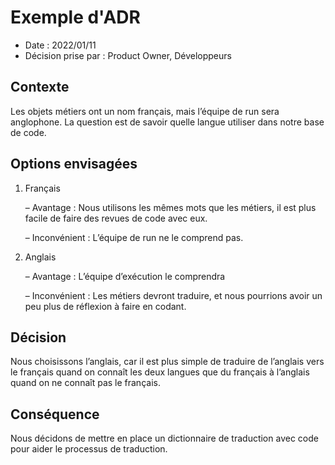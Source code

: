 # Exemple d'ADR

- Date : 2022/01/11
- Décision prise par : Product Owner, Développeurs

## Contexte

Les objets métiers ont un nom français, mais l’équipe de run sera anglophone.
La question est de savoir quelle langue utiliser dans notre base de code.

## Options envisagées

1. Français

    – Avantage : Nous utilisons les mêmes mots que les métiers, il est plus facile de faire des revues de code avec eux.

    – Inconvénient : L’équipe de run ne le comprend pas.

2. Anglais

    – Avantage : L’équipe d’exécution le comprendra 

    – Inconvénient : Les métiers devront traduire, et nous pourrions avoir un peu plus de réflexion à faire en codant.

## Décision

Nous choisissons l’anglais, car il est plus simple de traduire de l’anglais vers le français quand on connaît les deux langues que du français à l’anglais quand on ne connaît pas le français.

## Conséquence

Nous décidons de mettre en place un dictionnaire de traduction avec code pour aider le processus de traduction.
